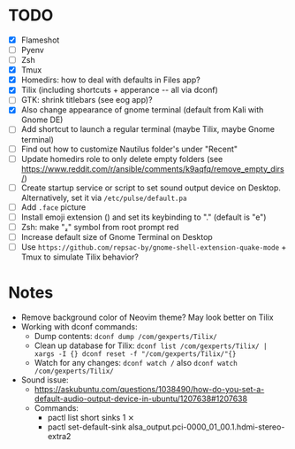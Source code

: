 # TODO

- [x] Flameshot
- [ ] Pyenv
- [ ] Zsh
- [x] Tmux
- [x] Homedirs: how to deal with defaults in Files app?
- [x] Tilix (including shortcuts + apperance -- all via dconf)
- [ ] GTK: shrink titlebars (see eog app)?
- [x] Also change appearance of gnome terminal (default from Kali with Gnome DE)
- [ ] Add shortcut to launch a regular terminal (maybe Tilix, maybe Gnome terminal)
- [ ] Find out how to customize Nautilus folder's under "Recent"
- [ ] Update homedirs role to only delete empty folders (see https://www.reddit.com/r/ansible/comments/k9aqfq/remove_empty_dirs/)
- [ ] Create startup service or script to set sound output device on Desktop. Alternatively, set it via `/etc/pulse/default.pa`
- [ ] Add `.face` picture
- [ ] Install emoji extension () and set its keybinding to "<Super>." (default is "<Super>e")
- [ ] Zsh: make "" symbol from root prompt red
- [ ] Increase default size of Gnome Terminal on Desktop
- [ ] Use `https://github.com/repsac-by/gnome-shell-extension-quake-mode` + Tmux to simulate Tilix behavior?

# Notes

- Remove background color of Neovim theme? May look better on Tilix
- Working with dconf commands:
  - Dump contents: `dconf dump /com/gexperts/Tilix/`
  - Clean up database for Tilix: `dconf list /com/gexperts/Tilix/ | xargs -I {} dconf reset -f "/com/gexperts/Tilix/"{}`
  - Watch for any changes: `dconf watch /` also `dconf watch /com/gexperts/Tilix/`
- Sound issue:
  - https://askubuntu.com/questions/1038490/how-do-you-set-a-default-audio-output-device-in-ubuntu/1207638#1207638
  - Commands:
    - pactl list short sinks                                                                                                          1 ⨯
    - pactl set-default-sink alsa_output.pci-0000_01_00.1.hdmi-stereo-extra2
